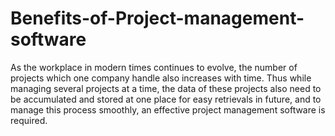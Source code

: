# Benefits-of-Project-management-software
As the workplace in modern times continues to evolve, the number of projects which one company handle also increases with time. Thus while managing several projects at a time, the data of these projects also need to be accumulated and stored at one place for easy retrievals in future, and to manage this process smoothly, an effective project management software is required.
